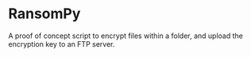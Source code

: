 
# RansomPy

A proof of concept script to encrypt files within a folder, and upload the encryption key to an FTP server.
